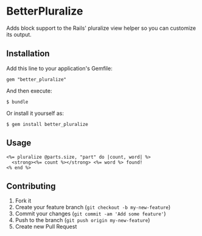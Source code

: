 # BetterPluralize

Adds block support to the Rails' pluralize view helper so you can customize its
output.

## Installation

Add this line to your application's Gemfile:

    gem "better_pluralize"

And then execute:

    $ bundle

Or install it yourself as:

    $ gem install better_pluralize

## Usage

```
<%= pluralize @parts.size, "part" do |count, word| %>
  <strong><%= count %></strong> <%= word %> found!
<% end %>
```

## Contributing

1. Fork it
2. Create your feature branch (`git checkout -b my-new-feature`)
3. Commit your changes (`git commit -am 'Add some feature'`)
4. Push to the branch (`git push origin my-new-feature`)
5. Create new Pull Request
